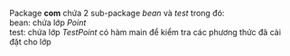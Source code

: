 Package **com** chứa 2 sub-package *bean* và *test* trong đó:  
bean: chứa lớp *Point*  
test: chứa lớp *TestPoint* có hàm main để kiểm tra các phương thức đã cài đặt cho lớp
